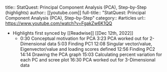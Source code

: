 title:: StatQuest: Principal Component Analysis (PCA), Step-by-Step (highlights)
author:: [[youtube.com]]
full-title:: "StatQuest: Principal Component Analysis (PCA), Step-by-Step"
category:: #articles
url:: https://www.youtube.com/watch?v=FgakZw6K1QQ

- Highlights first synced by [[Readwise]] [[Dec 12th, 2022]]
	- 0:30 Conceptual motivation for PCA
	  3:23 PCA worked out for 2-Dimensional data
	  5:03 Finding PC1
	  12:08 Singular vector/value, Eigenvector/value and loading scores defined
	  12:56 Finding PC2
	  14:14 Drawing the PCA graph
	  15:03 Calculating percent variation for each PC and scree plot
	  16:30 PCA worked out for 3-Dimensional data
